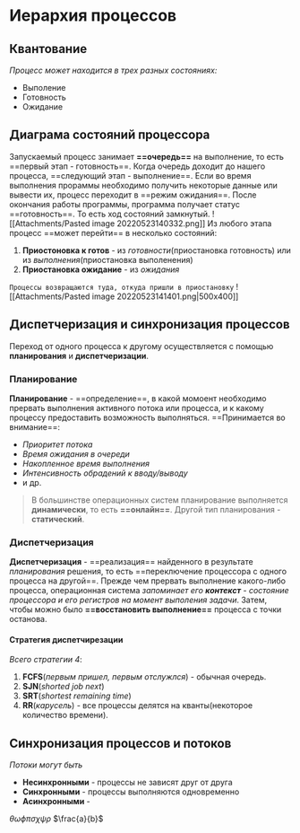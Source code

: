 # Иерархия процессов
## Квантование
*Процесс может находится в трех разных состояниях:*
- Выполение
- Готовность
- Ожидание

## Диаграма состояний процессора
Запускаемый процесс занимает **==очередь==** на выполнение, то есть ==первый этап - готовность==.
Когда очередь доходит до нашего процесса, ==следующий этап - выполнение==.
Если во время выполнения прораммы необходимо получить некоторые данные или вывести их, процесс переходит в ==режим ожидания==.
После окончания работы программы, программа получает статус ==готовность==. 
То есть ход состояний замкнутый.
![[Attachments/Pasted image 20220523140332.png]]
Из любого этапа процесс ==может перейти== в несколько состояний:
1) **Приостоновка к готов** - из *готовности*(приостановка готовность) или из *выполнения*(приостановка выполенения)
2) **Приостановка ожидание** - из *ожидания*

```Процессы возвращаются туда, откуда пришли в приостановку```
![[Attachments/Pasted image 20220523141401.png|500x400]]
## Диспетчеризация и синхронизация процессов
Переход от одного процесса к другому осуществляется с помощью **планирования** и **диспетчеризации**.
### Планирование
**Планирование** - ==определение==, в какой момоент необходимо прервать выполнения активного потока или процесса, и к какому процессу предоставить возможность выполняться. ==Принимается во внимание==:
- *Приоритет потока*
- *Время ожидания в очереди*
- *Накопленное время выполнения*
- *Интенсивность обрадений к вводу/выводу*
- и др.

>В большинстве операционных систем планирование выполняется **динамически**, то есть **==онлайн==**. Другой тип планирования - **статический**.
### Диспетчеризация
**Диспетчеризация** - ==реализация== найденного в результате *планирования* решения, то есть ==переключение процессора с одного процесса на другой==. Прежде чем прервать выполнение какого-либо процесса, операционная система *запоминает его **контекст** - состояние процессора и его регистров на момент выполения задачи*. Затем, чтобы можно было **==восстановить выполнение==** процесса с точки останова.
#### Стратегия диспетчирезации
*Всего стратегии 4*:
1) **FCFS**(*первым пришел, первым отслужлся*) - обычная очередь. 
2) **SJN**(*shorted job next*)
3) **SRT**(*shortest remaining time*)
4) **RR**(*карусель*) - все процессы делятся на кванты(некоторое количество времени).

## Синхронизация процессов и потоков
*Потоки могут быть*
- **Несинхронными** - процессы не зависят друг от друга
- **Синхронными** - процессы выполняются одновременно
- **Асинхронными** - 

$\theta\omega\phi\pi\sigma\chi\psi\rho$
$\frac{a}{b}$